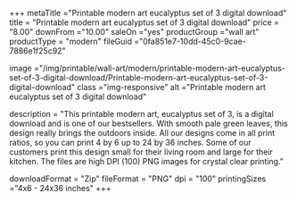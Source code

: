 +++
metaTitle ="Printable modern art eucalyptus set of 3 digital download"
title = "Printable modern art eucalyptus set of 3 digital download"
price = "8.00"
downFrom ="10.00"
saleOn ="yes"
productGroup ="wall art"
productType = "modern"
fileGuid ="0fa851e7-10dd-45c0-9cae-7886e1f25c92"

image ="/img/printable/wall-art/modern/printable-modern-art-eucalyptus-set-of-3-digital-download/Printable-modern-art-eucalyptus-set-of-3-digital-download"
class ="img-responsive"
alt ="Printable modern art eucalyptus set of 3 digital download"

description = "This printable modern art, eucalyptus set of 3, is a digital download and is one of our bestsellers. With smooth pale green leaves, this design really brings the outdoors inside. All our designs come in all print ratios, so you can print 4 by 6 up to 24 by 36 inches. Some of our customers print this design small for their living room and large for their kitchen. The files are high DPI (100) PNG images for crystal clear printing."

downloadFormat = "Zip"
fileFormat = "PNG"
dpi = "100"
printingSizes ="4x6 - 24x36 inches"
+++
